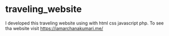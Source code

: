 # traveling_website
I developed this  traveling website using with html css javascript php. To see tha website visit https://iamarchanakumari.me/
